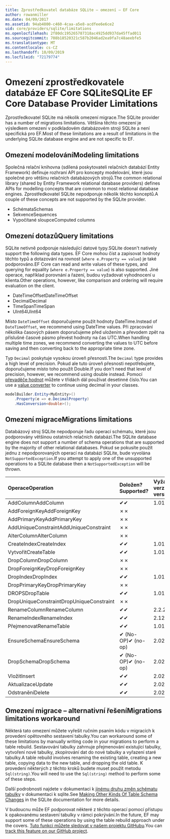```yaml
---
title: Zprostředkovatel databáze SQLite – omezení – EF Core
author: rowanmiller
ms.date: 04/09/2017
ms.assetid: 94ab4800-c460-4caa-a5e8-acdfee6e6ce2
uid: core/providers/sqlite/limitations
ms.openlocfilehash: 2f80dc195265787318ac4925dd937da45ffad011
ms.sourcegitcommit: 708b18520321c587b2046ad2ea9fa7c48aeebfe5
ms.translationtype: MT
ms.contentlocale: cs-CZ
ms.lasthandoff: 10/09/2019
ms.locfileid: "72179774"
---
```

# <a name="sqlite-ef-core-database-provider-limitations"></a><span data-ttu-id="124a6-102">Omezení zprostředkovatele databáze EF Core SQLite</span><span class="sxs-lookup"><span data-stu-id="124a6-102">SQLite EF Core Database Provider Limitations</span></span>

<span data-ttu-id="124a6-103">Zprostředkovatel SQLite má několik omezení migrace.</span><span class="sxs-lookup"><span data-stu-id="124a6-103">The SQLite provider has a number of migrations limitations.</span></span> <span data-ttu-id="124a6-104">Většina těchto omezení je výsledkem omezení v podkladovém databázovém stroji SQLite a není specifická pro EF.</span><span class="sxs-lookup"><span data-stu-id="124a6-104">Most of these limitations are a result of limitations in the underlying SQLite database engine and are not specific to EF.</span></span>

## <a name="modeling-limitations"></a><span data-ttu-id="124a6-105">Omezení modelování</span><span class="sxs-lookup"><span data-stu-id="124a6-105">Modeling limitations</span></span>

<span data-ttu-id="124a6-106">Společná relační knihovna (sdílená poskytovateli relačních databází Entity Framework) definuje rozhraní API pro koncepty modelování, které jsou společné pro většinu relačních databázových strojů.</span><span class="sxs-lookup"><span data-stu-id="124a6-106">The common relational library (shared by Entity Framework relational database providers) defines APIs for modelling concepts that are common to most relational database engines.</span></span> <span data-ttu-id="124a6-107">Zprostředkovatel SQLite nepodporuje několik těchto konceptů.</span><span class="sxs-lookup"><span data-stu-id="124a6-107">A couple of these concepts are not supported by the SQLite provider.</span></span>

* <span data-ttu-id="124a6-108">Schémata</span><span class="sxs-lookup"><span data-stu-id="124a6-108">Schemas</span></span>
* <span data-ttu-id="124a6-109">Sekvence</span><span class="sxs-lookup"><span data-stu-id="124a6-109">Sequences</span></span>
* <span data-ttu-id="124a6-110">Vypočítané sloupce</span><span class="sxs-lookup"><span data-stu-id="124a6-110">Computed columns</span></span>

## <a name="query-limitations"></a><span data-ttu-id="124a6-111">Omezení dotazů</span><span class="sxs-lookup"><span data-stu-id="124a6-111">Query limitations</span></span>

<span data-ttu-id="124a6-112">SQLite netivně podporuje následující datové typy.</span><span class="sxs-lookup"><span data-stu-id="124a6-112">SQLite doesn't natively support the following data types.</span></span> <span data-ttu-id="124a6-113">EF Core mohou číst a zapisovat hodnoty těchto typů a dotazování na rovnost (`where e.Property == value`) je také podporováno.</span><span class="sxs-lookup"><span data-stu-id="124a6-113">EF Core can read and write values of these types, and querying for equality (`where e.Property == value`) is also supported.</span></span> <span data-ttu-id="124a6-114">Jiné operace, například porovnání a řazení, budou vyžadovat vyhodnocení u klienta.</span><span class="sxs-lookup"><span data-stu-id="124a6-114">Other operations, however, like comparison and ordering will require evaluation on the client.</span></span>

* <span data-ttu-id="124a6-115">DateTimeOffset</span><span class="sxs-lookup"><span data-stu-id="124a6-115">DateTimeOffset</span></span>
* <span data-ttu-id="124a6-116">Decimal</span><span class="sxs-lookup"><span data-stu-id="124a6-116">Decimal</span></span>
* <span data-ttu-id="124a6-117">TimeSpan</span><span class="sxs-lookup"><span data-stu-id="124a6-117">TimeSpan</span></span>
* <span data-ttu-id="124a6-118">UInt64</span><span class="sxs-lookup"><span data-stu-id="124a6-118">UInt64</span></span>

<span data-ttu-id="124a6-119">Místo `DateTimeOffset` doporučujeme použít hodnoty DateTime.</span><span class="sxs-lookup"><span data-stu-id="124a6-119">Instead of `DateTimeOffset`, we recommend using DateTime values.</span></span> <span data-ttu-id="124a6-120">Při zpracování několika časových pásem doporučujeme před uložením a převodem zpět na příslušné časové pásmo převést hodnoty na čas UTC.</span><span class="sxs-lookup"><span data-stu-id="124a6-120">When handling multiple time zones, we recommend converting the values to UTC before saving and then converting back to the appropriate time zone.</span></span>

<span data-ttu-id="124a6-121">Typ `Decimal` poskytuje vysokou úroveň přesnosti.</span><span class="sxs-lookup"><span data-stu-id="124a6-121">The `Decimal` type provides a high level of precision.</span></span> <span data-ttu-id="124a6-122">Pokud ale tuto úroveň přesnosti nepotřebujete, doporučujeme místo toho použít Double.</span><span class="sxs-lookup"><span data-stu-id="124a6-122">If you don't need that level of precision, however, we recommend using double instead.</span></span> <span data-ttu-id="124a6-123">Pomocí [převaděče hodnot](../../modeling/value-conversions.md) můžete v třídách dál používat desetinné číslo.</span><span class="sxs-lookup"><span data-stu-id="124a6-123">You can use a [value converter](../../modeling/value-conversions.md) to continue using decimal in your classes.</span></span>

``` csharp
modelBuilder.Entity<MyEntity>()
    .Property(e => e.DecimalProperty)
    .HasConversion<double>();
```

## <a name="migrations-limitations"></a><span data-ttu-id="124a6-124">Omezení migrace</span><span class="sxs-lookup"><span data-stu-id="124a6-124">Migrations limitations</span></span>

<span data-ttu-id="124a6-125">Databázový stroj SQLite nepodporuje řadu operací schématu, které jsou podporovány většinou ostatních relačních databází.</span><span class="sxs-lookup"><span data-stu-id="124a6-125">The SQLite database engine does not support a number of schema operations that are supported by the majority of other relational databases.</span></span> <span data-ttu-id="124a6-126">Pokud se pokusíte použít jednu z nepodporovaných operací na databázi SQLite, bude vyvolána `NotSupportedException`.</span><span class="sxs-lookup"><span data-stu-id="124a6-126">If you attempt to apply one of the unsupported operations to a SQLite database then a `NotSupportedException` will be thrown.</span></span>

| <span data-ttu-id="124a6-127">Operace</span><span class="sxs-lookup"><span data-stu-id="124a6-127">Operation</span></span>            | <span data-ttu-id="124a6-128">Doložen?</span><span class="sxs-lookup"><span data-stu-id="124a6-128">Supported?</span></span> | <span data-ttu-id="124a6-129">Vyžaduje verzi</span><span class="sxs-lookup"><span data-stu-id="124a6-129">Requires version</span></span> |
|:---------------------|:-----------|:-----------------|
| <span data-ttu-id="124a6-130">AddColumn</span><span class="sxs-lookup"><span data-stu-id="124a6-130">AddColumn</span></span>            | <span data-ttu-id="124a6-131">✔</span><span class="sxs-lookup"><span data-stu-id="124a6-131">✔</span></span>          | <span data-ttu-id="124a6-132">1.0</span><span class="sxs-lookup"><span data-stu-id="124a6-132">1.0</span></span>              |
| <span data-ttu-id="124a6-133">AddForeignKey</span><span class="sxs-lookup"><span data-stu-id="124a6-133">AddForeignKey</span></span>        | <span data-ttu-id="124a6-134">✗</span><span class="sxs-lookup"><span data-stu-id="124a6-134">✗</span></span>          |                  |
| <span data-ttu-id="124a6-135">AddPrimaryKey</span><span class="sxs-lookup"><span data-stu-id="124a6-135">AddPrimaryKey</span></span>        | <span data-ttu-id="124a6-136">✗</span><span class="sxs-lookup"><span data-stu-id="124a6-136">✗</span></span>          |                  |
| <span data-ttu-id="124a6-137">AddUniqueConstraint</span><span class="sxs-lookup"><span data-stu-id="124a6-137">AddUniqueConstraint</span></span>  | <span data-ttu-id="124a6-138">✗</span><span class="sxs-lookup"><span data-stu-id="124a6-138">✗</span></span>          |                  |
| <span data-ttu-id="124a6-139">AlterColumn</span><span class="sxs-lookup"><span data-stu-id="124a6-139">AlterColumn</span></span>          | <span data-ttu-id="124a6-140">✗</span><span class="sxs-lookup"><span data-stu-id="124a6-140">✗</span></span>          |                  |
| <span data-ttu-id="124a6-141">CreateIndex</span><span class="sxs-lookup"><span data-stu-id="124a6-141">CreateIndex</span></span>          | <span data-ttu-id="124a6-142">✔</span><span class="sxs-lookup"><span data-stu-id="124a6-142">✔</span></span>          | <span data-ttu-id="124a6-143">1.0</span><span class="sxs-lookup"><span data-stu-id="124a6-143">1.0</span></span>              |
| <span data-ttu-id="124a6-144">Vytvořit</span><span class="sxs-lookup"><span data-stu-id="124a6-144">CreateTable</span></span>          | <span data-ttu-id="124a6-145">✔</span><span class="sxs-lookup"><span data-stu-id="124a6-145">✔</span></span>          | <span data-ttu-id="124a6-146">1.0</span><span class="sxs-lookup"><span data-stu-id="124a6-146">1.0</span></span>              |
| <span data-ttu-id="124a6-147">DropColumn</span><span class="sxs-lookup"><span data-stu-id="124a6-147">DropColumn</span></span>           | <span data-ttu-id="124a6-148">✗</span><span class="sxs-lookup"><span data-stu-id="124a6-148">✗</span></span>          |                  |
| <span data-ttu-id="124a6-149">DropForeignKey</span><span class="sxs-lookup"><span data-stu-id="124a6-149">DropForeignKey</span></span>       | <span data-ttu-id="124a6-150">✗</span><span class="sxs-lookup"><span data-stu-id="124a6-150">✗</span></span>          |                  |
| <span data-ttu-id="124a6-151">DropIndex</span><span class="sxs-lookup"><span data-stu-id="124a6-151">DropIndex</span></span>            | <span data-ttu-id="124a6-152">✔</span><span class="sxs-lookup"><span data-stu-id="124a6-152">✔</span></span>          | <span data-ttu-id="124a6-153">1.0</span><span class="sxs-lookup"><span data-stu-id="124a6-153">1.0</span></span>              |
| <span data-ttu-id="124a6-154">DropPrimaryKey</span><span class="sxs-lookup"><span data-stu-id="124a6-154">DropPrimaryKey</span></span>       | <span data-ttu-id="124a6-155">✗</span><span class="sxs-lookup"><span data-stu-id="124a6-155">✗</span></span>          |                  |
| <span data-ttu-id="124a6-156">DROPS</span><span class="sxs-lookup"><span data-stu-id="124a6-156">DropTable</span></span>            | <span data-ttu-id="124a6-157">✔</span><span class="sxs-lookup"><span data-stu-id="124a6-157">✔</span></span>          | <span data-ttu-id="124a6-158">1.0</span><span class="sxs-lookup"><span data-stu-id="124a6-158">1.0</span></span>              |
| <span data-ttu-id="124a6-159">DropUniqueConstraint</span><span class="sxs-lookup"><span data-stu-id="124a6-159">DropUniqueConstraint</span></span> | <span data-ttu-id="124a6-160">✗</span><span class="sxs-lookup"><span data-stu-id="124a6-160">✗</span></span>          |                  |
| <span data-ttu-id="124a6-161">RenameColumn</span><span class="sxs-lookup"><span data-stu-id="124a6-161">RenameColumn</span></span>         | <span data-ttu-id="124a6-162">✔</span><span class="sxs-lookup"><span data-stu-id="124a6-162">✔</span></span>          | <span data-ttu-id="124a6-163">2.2.2</span><span class="sxs-lookup"><span data-stu-id="124a6-163">2.2.2</span></span>            |
| <span data-ttu-id="124a6-164">RenameIndex</span><span class="sxs-lookup"><span data-stu-id="124a6-164">RenameIndex</span></span>          | <span data-ttu-id="124a6-165">✔</span><span class="sxs-lookup"><span data-stu-id="124a6-165">✔</span></span>          | <span data-ttu-id="124a6-166">2.1</span><span class="sxs-lookup"><span data-stu-id="124a6-166">2.1</span></span>              |
| <span data-ttu-id="124a6-167">Přejmenovat</span><span class="sxs-lookup"><span data-stu-id="124a6-167">RenameTable</span></span>          | <span data-ttu-id="124a6-168">✔</span><span class="sxs-lookup"><span data-stu-id="124a6-168">✔</span></span>          | <span data-ttu-id="124a6-169">1.0</span><span class="sxs-lookup"><span data-stu-id="124a6-169">1.0</span></span>              |
| <span data-ttu-id="124a6-170">EnsureSchema</span><span class="sxs-lookup"><span data-stu-id="124a6-170">EnsureSchema</span></span>         | <span data-ttu-id="124a6-171">✔ (No-OP)</span><span class="sxs-lookup"><span data-stu-id="124a6-171">✔ (no-op)</span></span>  | <span data-ttu-id="124a6-172">2.0</span><span class="sxs-lookup"><span data-stu-id="124a6-172">2.0</span></span>              |
| <span data-ttu-id="124a6-173">DropSchema</span><span class="sxs-lookup"><span data-stu-id="124a6-173">DropSchema</span></span>           | <span data-ttu-id="124a6-174">✔ (No-OP)</span><span class="sxs-lookup"><span data-stu-id="124a6-174">✔ (no-op)</span></span>  | <span data-ttu-id="124a6-175">2.0</span><span class="sxs-lookup"><span data-stu-id="124a6-175">2.0</span></span>              |
| <span data-ttu-id="124a6-176">Vložit</span><span class="sxs-lookup"><span data-stu-id="124a6-176">Insert</span></span>               | <span data-ttu-id="124a6-177">✔</span><span class="sxs-lookup"><span data-stu-id="124a6-177">✔</span></span>          | <span data-ttu-id="124a6-178">2.0</span><span class="sxs-lookup"><span data-stu-id="124a6-178">2.0</span></span>              |
| <span data-ttu-id="124a6-179">Aktualizace</span><span class="sxs-lookup"><span data-stu-id="124a6-179">Update</span></span>               | <span data-ttu-id="124a6-180">✔</span><span class="sxs-lookup"><span data-stu-id="124a6-180">✔</span></span>          | <span data-ttu-id="124a6-181">2.0</span><span class="sxs-lookup"><span data-stu-id="124a6-181">2.0</span></span>              |
| <span data-ttu-id="124a6-182">Odstranění</span><span class="sxs-lookup"><span data-stu-id="124a6-182">Delete</span></span>               | <span data-ttu-id="124a6-183">✔</span><span class="sxs-lookup"><span data-stu-id="124a6-183">✔</span></span>          | <span data-ttu-id="124a6-184">2.0</span><span class="sxs-lookup"><span data-stu-id="124a6-184">2.0</span></span>              |

## <a name="migrations-limitations-workaround"></a><span data-ttu-id="124a6-185">Omezení migrace – alternativní řešení</span><span class="sxs-lookup"><span data-stu-id="124a6-185">Migrations limitations workaround</span></span>

<span data-ttu-id="124a6-186">Některá tato omezení můžete vyřešit ručním psaním kódu v migracích k provedení opětovného sestavení tabulky.</span><span class="sxs-lookup"><span data-stu-id="124a6-186">You can workaround some of these limitations by manually writing code in your migrations to perform a table rebuild.</span></span> <span data-ttu-id="124a6-187">Sestavování tabulky zahrnuje přejmenování existující tabulky, vytvoření nové tabulky, zkopírování dat do nové tabulky a vyřazení staré tabulky.</span><span class="sxs-lookup"><span data-stu-id="124a6-187">A table rebuild involves renaming the existing table, creating a new table, copying data to the new table, and dropping the old table.</span></span> <span data-ttu-id="124a6-188">K provedení některých z těchto kroků budete muset použít metodu `Sql(string)`.</span><span class="sxs-lookup"><span data-stu-id="124a6-188">You will need to use the `Sql(string)` method to perform some of these steps.</span></span>

<span data-ttu-id="124a6-189">Další podrobnosti najdete v dokumentaci k [jinému druhu změn schématu tabulky](https://sqlite.org/lang_altertable.html#otheralter) v dokumentaci k sqlite.</span><span class="sxs-lookup"><span data-stu-id="124a6-189">See [Making Other Kinds Of Table Schema Changes](https://sqlite.org/lang_altertable.html#otheralter) in the SQLite documentation for more details.</span></span>

<span data-ttu-id="124a6-190">V budoucnu může EF podporovat některé z těchto operací pomocí přístupu k opakovanému sestavení tabulky v rámci pokrývání.</span><span class="sxs-lookup"><span data-stu-id="124a6-190">In the future, EF may support some of these operations by using the table rebuild approach under the covers.</span></span> <span data-ttu-id="124a6-191">[Tuto funkci můžete sledovat v našem projektu GitHubu](https://github.com/aspnet/EntityFrameworkCore/issues/329).</span><span class="sxs-lookup"><span data-stu-id="124a6-191">You can [track this feature on our GitHub project](https://github.com/aspnet/EntityFrameworkCore/issues/329).</span></span>
